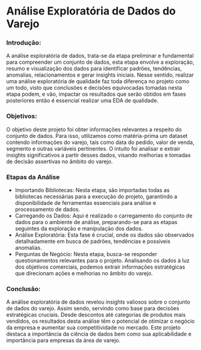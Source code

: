 # Análise Exploratória de Dados do Varejo

### Introdução: 
A análise exploratória de dados, trata-se da etapa preliminar e fundamental para compreender um conjunto de dados, esta etapa envolve a exploração, resumo e visualização dos dados para identificar padrões, tendências, anomalias, relacionamentos e gerar insights iniciais. 
Nesse sentido, realizar uma análise exploratória de qualidade faz toda diferença no projeto como um todo, visto que conclusões e decisões equivocadas tomadas nesta etapa podem, e vão, impactar os resultados que serão obtidos em fases posteriores então é essencial realizar uma EDA de qualidade.

### Objetivos:
O objetivo deste projeto foi obter informações relevantes a respeito do conjunto de dados. Para isso, utilizamos como matéria-prima um dataset contendo informações do varejo, tais como data do pedido, valor de venda, segmento e outras variáveis pertinentes. O intuito foi analisar e extrair insights significativos a partir desses dados, visando melhorias e tomadas de decisão assertivas no âmbito do varejo.   

### Etapas da Análise 
* Importando Bibliotecas: Nesta etapa, são importadas todas as bibliotecas necessárias para a execução do projeto, garantindo a disponibilidade de ferramentas essenciais para análise e processamento de dados.
* Carregando os Dados: Aqui é realizado o carregamento do conjunto de dados para o ambiente de análise, preparando-se para as etapas seguintes da exploração e manipulação dos dados.
* Análise Exploratória: Esta fase é crucial, onde os dados são observados detalhadamente em busca de padrões, tendências e possíveis anomalias.
* Perguntas de Negócio: Nesta etapa, busca-se responder questionamentos relevantes para o projeto. Analisando os dados à luz dos objetivos comerciais, podemos extrair informações estratégicas que direcionam ações e melhorias no âmbito do varejo.

### Conclusão: 
A análise exploratória de dados revelou insights valiosos sobre o conjunto de dados do varejo. Assim sendo, servindo como base para decisões estratégicas cruciais. Desde descontos até categorias de produtos mais vendidos, os resultados desta análise têm o potencial de otimizar o negócio da empresa e aumentar sua competitividade no mercado. Este projeto destaca a importância da ciência de dados bem como sua aplicabilidade e importância para empresas da área de varejo. 
